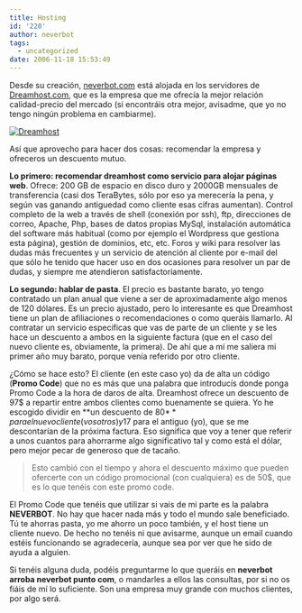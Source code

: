 ```yaml
---
title: Hosting
id: '220'
author: neverbot
tags:
  - uncategorized
date: 2006-11-18 15:53:49
---
```


Desde su creación, [neverbot.com](https://www.neverbot.com/) está alojada en los servidores de [Dreamhost.com](http://www.dreamhost.com/), que es la empresa que me ofrecía la mejor relación calidad-precio del mercado (si encontráis otra mejor, avisadme, que yo no tengo ningún problema en cambiarme).

[![Dreamhost](./undefined/dreamhost.png "Dreamhost")](http://www.dreamhost.com/ "Dreamhost")

Así que aprovecho para hacer dos cosas: recomendar la empresa y ofreceros un descuento mutuo.

**Lo primero: recomendar dreamhost como servicio para alojar páginas web**. Ofrece: 200 GB de espacio en disco duro y 2000GB mensuales de transferencia (casi dos TeraBytes, sólo por eso ya merecería la pena, y según vas ganando antiguedad como cliente esas cifras aumentan). Control completo de la web a través de shell (conexión por ssh), ftp, direcciones de correo, Apache, Php, bases de datos propias MySql, instalación automática del software más habitual (como por ejemplo el Wordpress que gestiona esta página), gestión de dominios, etc, etc. Foros y wiki para resolver las dudas más frecuentes y un servicio de atención al cliente por e-mail del que sólo he tenido que hacer uso en dos ocasiones para resolver un par de dudas, y siempre me atendieron satisfactoriamente.

**Lo segundo: hablar de pasta**. El precio es bastante barato, yo tengo contratado un plan anual que viene a ser de aproximadamente algo menos de 120 dólares. Es un precio ajustado, pero lo interesante es que Dreamhost tiene un plan de afiliaciones o recomendaciones o como queráis llamarlo. Al contratar un servicio especificas que vas de parte de un cliente y se les hace un descuento a ambos en la siguiente factura (que en el caso del nuevo cliente es, obviamente, la primera). De ahí que a mí me saliera mi primer año muy barato, porque venía referido por otro cliente.

¿Cómo se hace esto? El cliente (en este caso yo) da de alta un código (**Promo Code**) que no es más que una palabra que introducís donde ponga Promo Code a la hora de daros de alta. Dreamhost ofrece un descuento de 97$ a repartir entre ambos clientes como buenamente se quiera. Yo he escogido dividir en **un descuento de 80$** para el nuevo cliente (vosotros) y 17$ para el antiguo (yo), que se me descontarían de la próxima factura. Eso significa que voy a tener que referir a unos cuantos para ahorrarme algo significativo tal y como está el dólar, pero mejor pecar de generoso que de tacaño.

> Esto cambió con el tiempo y ahora el descuento máximo que pueden ofercerte con un código promocional (con cualquiera) es de 50$, que es lo que tenéis con este promo code.

El Promo Code que tenéis que utilizar si vais de mi parte es la palabra **NEVERBOT**. No hay que hacer nada más y todo el mundo sale beneficiado. Tú te ahorras pasta, yo me ahorro un poco también, y el host tiene un cliente nuevo. De hecho no tenéis ni que avisarme, aunque un email cuando estéis funcionando se agradecería, aunque sea por ver que he sido de ayuda a alguien.

Si tenéis alguna duda, podéis preguntarme lo que queráis en **neverbot arroba neverbot punto com**, o mandarles a ellos las consultas, por si no os fiáis de mí lo suficiente. Son una empresa muy grande con muchos clientes, por algo será.